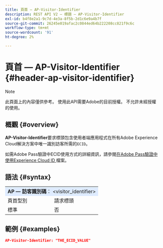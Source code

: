 ```yaml
---
title: 頁首 — AP-Visitor-Identifier
description: REST API V2 — 標題 — AP-Visitor-Identifier
exl-id: b4f8e2a1-9c7d-4e3a-8f5b-2d1c6e9a4b7f
source-git-commit: 26245e019afac2c0844ed64b222208cc821f9c6c
workflow-type: tm+mt
source-wordcount: '91'
ht-degree: 2%

---
```



# 頁首 — AP-Visitor-Identifier {#header-ap-visitor-identifier}

>[!NOTE]
>
> 此頁面上的內容僅供參考。 使用此API需要Adobe的目前授權。 不允許未經授權的使用。

## 概觀 {#overview}

<b>AP-Visitor-Identifier</b>要求標頭包含使用者端應用程式在所有Adobe Experience Cloud解決方案中唯一識別訪客所需的`ECID`。

如需Adobe Pass驗證中ECID使用方式的詳細資訊，請參閱[在Adobe Pass驗證中使用Experience Cloud ID &#x200B;](../../../../features-premium/analytics/exp-cloud-id-authn.md)檔案。

## 語法 {#syntax}

<table style="table-layout:auto">
   <tr>
      <td style="background-color: #DEEBFF;" colspan="2"><b>AP — 訪客識別碼</b>： &lt;visitor_identifier&gt;</td>
   </tr>
   <tr>
      <td>頁首型別</td>
      <td>請求標頭</td>
   </tr>
   <tr>
      <td>標準</td>
      <td>否</td>
   </tr>
</table>

## 範例 {#examples}

```JSON
AP-Visitor-Identifier: "THE_ECID_VALUE"
```
